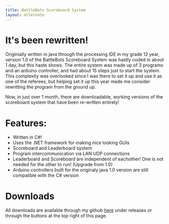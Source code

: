 ```yaml
---
title: BattleBots Scoreboard System
layout: alternate
---
```



# It's been rewritten!

Originially written in java through the processing IDE in my grade 12 year, version 1.0 of the BattleBots Scoreboard System was hastly coded in about 1 day, but this haste shows. The entire system was made up of 3 programs and an arduino controller, and had about 15 steps just to start the system. This complexity was overlooked since I was there to set it up and use it as one of the referees, but helping set it up this year made me consider rewritting the program from the ground up.

Now, in just over 1 month, there are downloadable, working versions of the scoreboard system that have been re-written entirely!

# Features:

* Written in C#!
* Uses the .NET framework for making nice looking GUIs
* Scoreboard and Leaderboard system
* Program intercommunication via LAN UDP connections
* Leaderboard and Scoreboard are independent of eachother! One is not needed for the other to run! (Upgrade from 1.0)
* Arduino controllers built for the originaly java 1.0 version are still compatible with the C# version

# Downloads

All downloads are available through my github [here](https://github.com/TekCastPork/BattleBabs-Competition-Scoreboard-System) under releases or through the buttons at the top right of this page.
